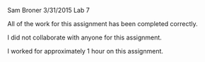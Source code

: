 Sam Broner
3/31/2015
Lab 7

All of the work for this assignment has been completed correctly.

I did not collaborate with anyone for this assignment.

I worked for approximately 1 hour on this assignment.

